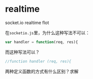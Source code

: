 realtime
========

socket.io realtime flot

在`socketio.js`里，为什么这种写法不可以：
```js
var handler = function(req, res){
```
而这种写法可以？
```js
//function handler (req, res){
```
两种定义函数的方式有什么区别？求解
